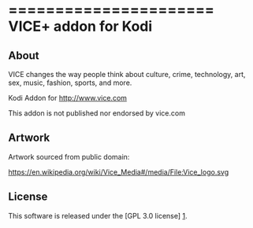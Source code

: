 ======================
VICE+ addon for Kodi
======================

About
-----
VICE changes the way people think about culture, crime, technology, art, sex, music, fashion, sports, and more.

Kodi Addon for http://www.vice.com

This addon is not published nor endorsed by vice.com


Artwork
---------------------
Artwork sourced from public domain:

https://en.wikipedia.org/wiki/Vice_Media#/media/File:Vice_logo.svg


License
-------
This software is released under the [GPL 3.0 license] [1].

[1]: http://www.gnu.org/licenses/gpl-3.0.html